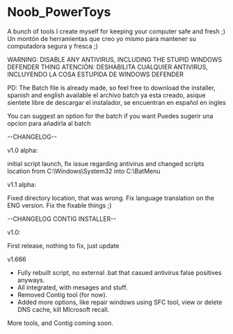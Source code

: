 # Noob_PowerToys
A bunch of tools I create myself for keeping your computer safe and fresh ;)
Un montón de herramientas que creo yo mismo para mantener su computadora segura y fresca ;)

WARNING: DISABLE ANY ANTIVIRUS, INCLUDING THE STUPID WINDOWS DEFENDER THING
ATENCIÓN: DESHABILITA CUALQUIER ANTIVIRUS, INCLUYENDO LA COSA ESTUPIDA DE WINDOWS DEFENDER

PD: The Batch file is already made, so feel free to download the installer, spanish and english available
el archivo batch ya esta creado, asique sientete libre de descargar el instalador, se encuentran en español en ingles

You can suggest an option for the batch if you want
Puedes sugerir una opcion para añadirla al batch

--CHANGELOG--

v1.0 alpha:

initial script launch, fix issue regarding antivirus and changed scripts location from C:\Windows\System32 into C:\BatMenu



v1.1 alpha:

Fixed directory location, that was wrong. Fix language translation on the ENG version. Fix the fixable things ;)


--CHANGELOG CONTIG INSTALLER--

v1.0:

First release, nothing to fix, just update 

v1.666

- Fully rebuilt script, no external .bat that casued antivirus false positives anyways.
- All integrated, with mesages and stuff.
- Removed Contig tool (for now).
- Added more options, like repair windows using SFC tool, view or delete DNS cache, kill MIcrosoft recall.

More tools, and Contig coming soon.
